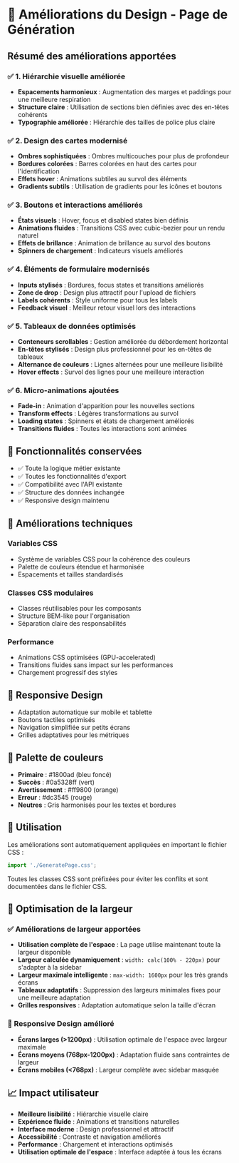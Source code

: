 # 🎨 Améliorations du Design - Page de Génération

## Résumé des améliorations apportées

### ✅ 1. Hiérarchie visuelle améliorée
- **Espacements harmonieux** : Augmentation des marges et paddings pour une meilleure respiration
- **Structure claire** : Utilisation de sections bien définies avec des en-têtes cohérents
- **Typographie améliorée** : Hiérarchie des tailles de police plus claire

### ✅ 2. Design des cartes modernisé
- **Ombres sophistiquées** : Ombres multicouches pour plus de profondeur
- **Bordures colorées** : Barres colorées en haut des cartes pour l'identification
- **Effets hover** : Animations subtiles au survol des éléments
- **Gradients subtils** : Utilisation de gradients pour les icônes et boutons

### ✅ 3. Boutons et interactions améliorés
- **États visuels** : Hover, focus et disabled states bien définis
- **Animations fluides** : Transitions CSS avec cubic-bezier pour un rendu naturel
- **Effets de brillance** : Animation de brillance au survol des boutons
- **Spinners de chargement** : Indicateurs visuels améliorés

### ✅ 4. Éléments de formulaire modernisés
- **Inputs stylisés** : Bordures, focus states et transitions améliorés
- **Zone de drop** : Design plus attractif pour l'upload de fichiers
- **Labels cohérents** : Style uniforme pour tous les labels
- **Feedback visuel** : Meilleur retour visuel lors des interactions

### ✅ 5. Tableaux de données optimisés
- **Conteneurs scrollables** : Gestion améliorée du débordement horizontal
- **En-têtes stylisés** : Design plus professionnel pour les en-têtes de tableaux
- **Alternance de couleurs** : Lignes alternées pour une meilleure lisibilité
- **Hover effects** : Survol des lignes pour une meilleure interaction

### ✅ 6. Micro-animations ajoutées
- **Fade-in** : Animation d'apparition pour les nouvelles sections
- **Transform effects** : Légères transformations au survol
- **Loading states** : Spinners et états de chargement améliorés
- **Transitions fluides** : Toutes les interactions sont animées

## 🎯 Fonctionnalités conservées

- ✅ Toute la logique métier existante
- ✅ Toutes les fonctionnalités d'export
- ✅ Compatibilité avec l'API existante
- ✅ Structure des données inchangée
- ✅ Responsive design maintenu

## 🚀 Améliorations techniques

### Variables CSS
- Système de variables CSS pour la cohérence des couleurs
- Palette de couleurs étendue et harmonisée
- Espacements et tailles standardisés

### Classes CSS modulaires
- Classes réutilisables pour les composants
- Structure BEM-like pour l'organisation
- Séparation claire des responsabilités

### Performance
- Animations CSS optimisées (GPU-accelerated)
- Transitions fluides sans impact sur les performances
- Chargement progressif des styles

## 📱 Responsive Design

- Adaptation automatique sur mobile et tablette
- Boutons tactiles optimisés
- Navigation simplifiée sur petits écrans
- Grilles adaptatives pour les métriques

## 🎨 Palette de couleurs

- **Primaire** : #1800ad (bleu foncé)
- **Succès** : #0a5328ff (vert)
- **Avertissement** : #ff9800 (orange)
- **Erreur** : #dc3545 (rouge)
- **Neutres** : Gris harmonisés pour les textes et bordures

## 🔧 Utilisation

Les améliorations sont automatiquement appliquées en important le fichier CSS :

```jsx
import './GeneratePage.css';
```

Toutes les classes CSS sont préfixées pour éviter les conflits et sont documentées dans le fichier CSS.

## 📏 Optimisation de la largeur

### ✅ Améliorations de largeur apportées

- **Utilisation complète de l'espace** : La page utilise maintenant toute la largeur disponible
- **Largeur calculée dynamiquement** : `width: calc(100% - 220px)` pour s'adapter à la sidebar
- **Largeur maximale intelligente** : `max-width: 1600px` pour les très grands écrans
- **Tableaux adaptatifs** : Suppression des largeurs minimales fixes pour une meilleure adaptation
- **Grilles responsives** : Adaptation automatique selon la taille d'écran

### 📱 Responsive Design amélioré

- **Écrans larges (>1200px)** : Utilisation optimale de l'espace avec largeur maximale
- **Écrans moyens (768px-1200px)** : Adaptation fluide sans contraintes de largeur
- **Écrans mobiles (<768px)** : Largeur complète avec sidebar masquée

## 📈 Impact utilisateur

- **Meilleure lisibilité** : Hiérarchie visuelle claire
- **Expérience fluide** : Animations et transitions naturelles
- **Interface moderne** : Design professionnel et attractif
- **Accessibilité** : Contraste et navigation améliorés
- **Performance** : Chargement et interactions optimisés
- **Utilisation optimale de l'espace** : Interface adaptée à tous les écrans
